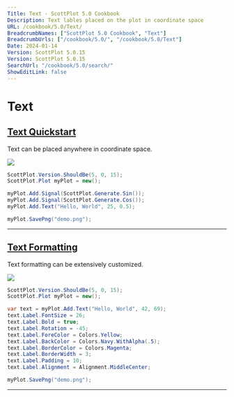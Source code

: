 ```yaml
---
Title: Text - ScottPlot 5.0 Cookbook
Description: Text lables placed on the plot in coordinate space
URL: /cookbook/5.0/Text/
BreadcrumbNames: ["ScottPlot 5.0 Cookbook", "Text"]
BreadcrumbUrls: ["/cookbook/5.0/", "/cookbook/5.0/Text"]
Date: 2024-01-14
Version: ScottPlot 5.0.15
Version: ScottPlot 5.0.15
SearchUrl: "/cookbook/5.0/search/"
ShowEditLink: false
---
```


# Text


<h2><a href='/cookbook/5.0/Text/TextQuickstart'>Text Quickstart</a></h2>

Text can be placed anywhere in coordinate space.

[![](/cookbook/5.0/images/TextQuickstart.png)](/cookbook/5.0/images/TextQuickstart.png)

```cs
ScottPlot.Version.ShouldBe(5, 0, 15);
ScottPlot.Plot myPlot = new();

myPlot.Add.Signal(ScottPlot.Generate.Sin());
myPlot.Add.Signal(ScottPlot.Generate.Cos());
myPlot.Add.Text("Hello, World", 25, 0.5);

myPlot.SavePng("demo.png");

```

<hr class='my-5 invisible'>


<h2><a href='/cookbook/5.0/Text/Formatting'>Text Formatting</a></h2>

Text formatting can be extensively customized.

[![](/cookbook/5.0/images/Formatting.png)](/cookbook/5.0/images/Formatting.png)

```cs
ScottPlot.Version.ShouldBe(5, 0, 15);
ScottPlot.Plot myPlot = new();

var text = myPlot.Add.Text("Hello, World", 42, 69);
text.Label.FontSize = 26;
text.Label.Bold = true;
text.Label.Rotation = -45;
text.Label.ForeColor = Colors.Yellow;
text.Label.BackColor = Colors.Navy.WithAlpha(.5);
text.Label.BorderColor = Colors.Magenta;
text.Label.BorderWidth = 3;
text.Label.Padding = 10;
text.Label.Alignment = Alignment.MiddleCenter;

myPlot.SavePng("demo.png");

```

<hr class='my-5 invisible'>

